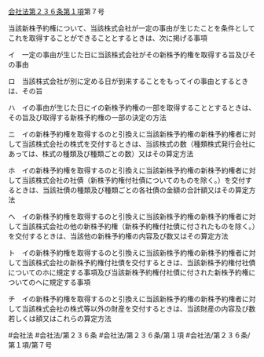 [会社法第２３６条第１項](会社法＿＿＿＿第２３６条第１項)第７号

当該新株予約権について、当該株式会社が一定の事由が生じたことを条件としてこれを取得することができることとするときは、次に掲げる事項

イ　一定の事由が生じた日に当該株式会社がその新株予約権を取得する旨及びその事由

ロ　当該株式会社が別に定める日が到来することをもってイの事由とするときは、その旨

ハ　イの事由が生じた日にイの新株予約権の一部を取得することとするときは、その旨及び取得する新株予約権の一部の決定の方法

ニ　イの新株予約権を取得するのと引換えに当該新株予約権の新株予約権者に対して当該株式会社の株式を交付するときは、当該株式の数（種類株式発行会社にあっては、株式の種類及び種類ごとの数）又はその算定方法

ホ　イの新株予約権を取得するのと引換えに当該新株予約権の新株予約権者に対して当該株式会社の社債（新株予約権付社債についてのものを除く。）を交付するときは、当該社債の種類及び種類ごとの各社債の金額の合計額又はその算定方法

ヘ　イの新株予約権を取得するのと引換えに当該新株予約権の新株予約権者に対して当該株式会社の他の新株予約権（新株予約権付社債に付されたものを除く。）を交付するときは、当該他の新株予約権の内容及び数又はその算定方法

ト　イの新株予約権を取得するのと引換えに当該新株予約権の新株予約権者に対して当該株式会社の新株予約権付社債を交付するときは、当該新株予約権付社債についてのホに規定する事項及び当該新株予約権付社債に付された新株予約権についてのヘに規定する事項

チ　イの新株予約権を取得するのと引換えに当該新株予約権の新株予約権者に対して当該株式会社の株式等以外の財産を交付するときは、当該財産の内容及び数若しくは額又はこれらの算定方法


#会社法
#会社法/第２３６条
#会社法/第２３６条/第１項
#会社法/第２３６条/第１項/第７号

